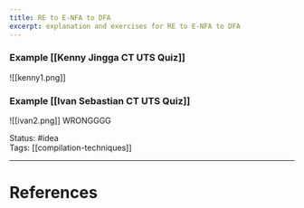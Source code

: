 ```yaml
---
title: RE to E-NFA to DFA
excerpt: explanation and exercises for RE to E-NFA to DFA
---
```

### Example [[Kenny Jingga CT UTS Quiz]]

![[kenny1.png]]

### Example [[Ivan Sebastian CT UTS Quiz]]

![[ivan2.png]] WRONGGGG

Status: #idea  
Tags: [[compilation-techniques]]  

---
# References
